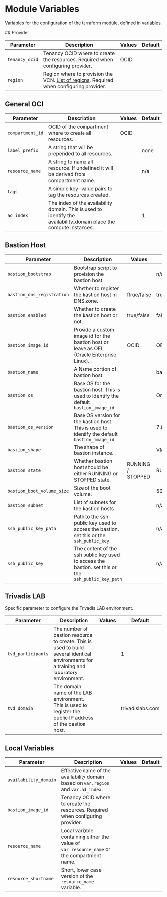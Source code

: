 # Module Variables

Variables for the configuration of the terraform module, defined in [variables](../variables.tf).

## Provider

| Parameter      | Description                                                                                                                                                        | Values | Default |
|----------------|--------------------------------------------------------------------------------------------------------------------------------------------------------------------|--------|---------|
| `tenancy_ocid` | Tenancy OCID where to create the resources. Required when configuring provider.                                                                                    | OCID   |         |
| `region`       | Region where to provision the VCN. [List of regions](https://docs.cloud.oracle.com/iaas/Content/General/Concepts/regions.htm). Required when configuring provider. |        |         |

## General OCI

| Parameter        | Description                                                                                                         | Values | Default |
|------------------|---------------------------------------------------------------------------------------------------------------------|--------|---------|
| `compartment_id` | OCID of the compartment where to create all resources.                                                              | OCID   |         |
| `label_prefix`   | A string that will be prepended to all resources.                                                                   |        | none    |
| `resource_name`  | A string to name all resource. If undefined it will be derived from compartment name.                               |        | n/a     |
| `tags`           | A simple key-value pairs to tag the resources created.                                                              |        |         |
| `ad_index`       | The index of the availability domain. This is used to identify the availability_domain place the compute instances. |        | 1       |

## Bastion Host

| Parameter                  | Description                                                                                         | Values            | Default          |
|----------------------------|-----------------------------------------------------------------------------------------------------|-------------------|------------------|
| `bastion_bootstrap`        | Bootstrap script to provision the bastion host.                                                     |                   | n/a              |
| `bastion_dns_registration` | Whether to register the bastion host in DNS zone.                                                   | ftrue/false       | true             |
| `bastion_enabled`          | Whether to create the bastion host or not.                                                          | true/false        | false            |
| `bastion_image_id`         | Provide a custom image id for the bastion host or leave as OEL (Oracle Enterprise Linux).           | OCID              | OEL              |
| `bastion_name`             | A Name portion of bastion host.                                                                     |                   | bastion          |
| `bastion_os`               | Base OS for the bastion host. This is used to identify the default `bastion_image_id`               |                   | Oracle Linux     |
| `bastion_os_version`       | Base OS version for the bastion host. This is used to identify the default `bastion_image_id`       |                   | 7.8              |
| `bastion_shape`            | The shape of bastion instance.                                                                      |                   | VM.Standard.E2.1 |
| `bastion_state`            | Whether bastion host should be either RUNNING or STOPPED state.                                     | RUNNING / STOPPED | RUNNING          |
| `bastion_boot_volume_size` | Size of the boot volume.                                                                             |                   | 50              |
| `bastion_subnet`           | List of subnets for the bastion hosts                                                               |                   | n/a              |
| `ssh_public_key_path`      | Path to the ssh public key used to access the bastion. set this or the `ssh_public_key`             |                   | n/a              |
| `ssh_public_key`           | The content of the ssh public key used to access the bastion. set this or the `ssh_public_key_path` |                   | n/a              |

## Trivadis LAB

Specific parameter to configure the Trivadis LAB environment.

| Parameter          | Description                                                                                                                               | Values | Default          |
|--------------------|-------------------------------------------------------------------------------------------------------------------------------------------|--------|------------------|
| `tvd_participants` | The number of bastion resource to create. This is used to build several identical environments for a training and laboratory environment. |        | 1                |
| `tvd_domain`       | The domain name of the LAB environment. This is used to register the public IP address of the bastion host.                               |        | trivadislabs.com |

## Local Variables

| Parameter             | Description                                                                                    | Values | Default |
|-----------------------|------------------------------------------------------------------------------------------------|--------|---------|
| `availability_domain` | Effective name of the availability domain based on `var.region` and `var.ad_index`. |        |         |
| `bastion_image_id`    | Tenancy OCID where to create the resources. Required when configuring provider.                |        |         |
| `resource_name`       | Local variable containing either the value of `var.resource_name` or the compartment name.     |        |         |
| `resource_shortname`  | Short, lower case version of the `resource_name` variable.                                     |        |         |
